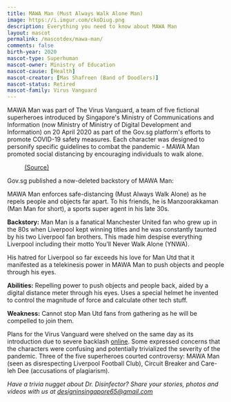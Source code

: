 ```yaml
---
title: MAWA Man (Must Always Walk Alone Man)
image: https://i.imgur.com/ckoDiug.png
description: Everything you need to know about MAWA Man
layout: mascot
permalink: /mascotdex/mawa-man/
comments: false
birth-year: 2020
mascot-type: Superhuman
mascot-owner: Ministry of Education
mascot-cause: [Health]
mascot-creator: [Mas Shafreen (Band of Doodlers)]
mascot-status: Retired
mascot-family: Virus Vanguard
---
```


MAWA Man was part of The Virus Vanguard, a team of five fictional superheroes introduced by Singapore's Ministry of Communications and Information (now Ministry of Ministry of Digital Development and Information) on 20 April 2020 as part of the Gov.sg platform's efforts to promote COVID-19 safety measures. Each character was designed to personify specific guidelines to combat the pandemic - MAWA Man promoted social distancing by encouraging individuals to walk alone.

<figure>
  <img src="https://i.imgur.com/Faltdvj.jpg" alt="">
  <figcaption><a href="https://archive.ph/h1bIE">(Source)</a></figcaption>
</figure>

Gov.sg published a now-deleted backstory of MAWA Man:

MAWA Man enforces safe-distancing (Must Always Walk Alone) as he repels people and objects far apart. To his friends, he is Manzoorakkaman (Man Man for short), a sports super agent in his late 30s.
 
<strong>Backstory:</strong>
Man Man is a fanatical Manchester United fan who grew up in the 80s when Liverpool kept winning titles and he was constantly taunted by his two Liverpool fan brothers. This made him despise everything Liverpool including their motto You’ll Never Walk Alone (YNWA).
 
His hatred for Liverpool so far exceeds his love for Man Utd that it manifested as a telekinesis power in MAWA Man to push objects and people through his eyes.
 
<strong>Abilities:</strong>
Repelling power to push objects and people back, aided by a digital distance meter through his eyes.
Uses a special helmet he invented to control the magnitude of force and calculate other tech stuff.
 
<strong>Weakness:</strong>
Cannot stop Man Utd fans from gathering as he will be compelled to join them.

Plans for the Virus Vanguard were shelved on the same day as its introduction due to severe backlash <a href="https://www.channelnewsasia.com/singapore/covid-19-superhero-virus-vanguard-exit-a-day-after-introduced-765956">online</a>. Some expressed concerns that the characters were confusing and potentially trivialized the severity of the pandemic. Three of the five superheroes courted controversy: MAWA Man (seen as disrespecting Liverpool Football Club), Circuit Breaker and Care-leh Dee (accusations of plagiarism). 

<i>Have a trivia nugget about Dr. Disinfector? Share your stories, photos and videos with us at designinsingapore65@gmail.com</i>

